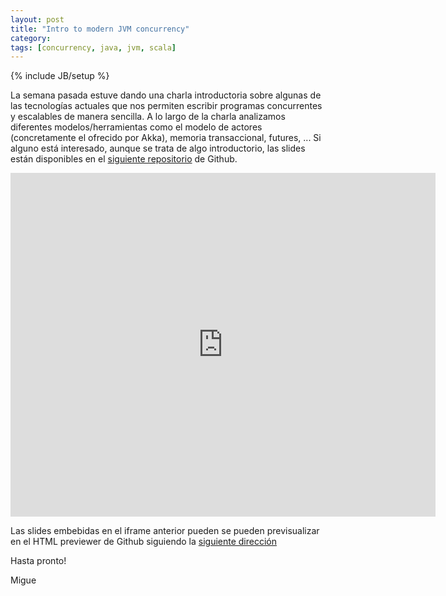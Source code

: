 ```yaml
---
layout: post
title: "Intro to modern JVM concurrency"
category: 
tags: [concurrency, java, jvm, scala]
---
```

{% include JB/setup %}

La semana pasada estuve dando una charla introductoria sobre algunas de las tecnologías actuales que nos permiten escribir programas concurrentes y escalables de manera sencilla. A lo largo de la charla analizamos diferentes modelos/herramientas como el modelo de actores (concretamente el ofrecido por Akka), memoria transaccional, futures, ... Si alguno está interesado, aunque se trata de algo introductorio, las slides están disponibles en el [siguiente repositorio](https://github.com/migue/liferay-tech-talks/tree/modern-concurrency-jvm/modern-concurrency-jvm/slides) de Github.


<iframe src="http://htmlpreview.github.com/?https://github.com/migue/liferay-tech-talks/blob/modern-concurrency-jvm/modern-concurrency-jvm/slides/modern-jvm-concurrency.html" frameborder="0" height="550" width="680">
</iframe>

<br>

Las slides embebidas en el iframe anterior pueden se pueden previsualizar en el HTML previewer de Github siguiendo la [siguiente dirección](http://htmlpreview.github.com/?https://github.com/migue/liferay-tech-talks/blob/modern-concurrency-jvm/modern-concurrency-jvm/slides/modern-jvm-concurrency.html)

Hasta pronto!

Migue